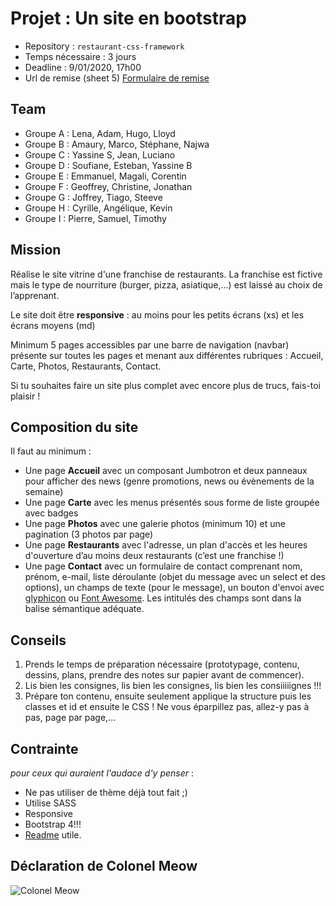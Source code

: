# Projet : Un site en bootstrap

- Repository : `restaurant-css-framework`
- Temps nécessaire :  3 jours
- Deadline : 9/01/2020, 17h00
- Url de remise (sheet 5)
[Formulaire de remise](https://docs.google.com/spreadsheets/d/1HFAKXWx668Q4tXMiDq5kKZ1vujwXoeX_NjvGQeVDYXA/edit?usp=sharing)

## Team

- Groupe A : Lena, Adam, Hugo, Lloyd
- Groupe B : Amaury, Marco, Stéphane, Najwa
- Groupe C : Yassine S, Jean, Luciano
- Groupe D : Soufiane, Esteban, Yassine B
- Groupe E : Emmanuel, Magali, Corentin
- Groupe F : Geoffrey, Christine, Jonathan
- Groupe G : Joffrey, Tiago, Steeve
- Groupe H : Cyrille, Angélique, Kevin
- Groupe I : Pierre, Samuel, Timothy

## Mission

Réalise le site vitrine d'une franchise de restaurants. La franchise est fictive mais le type de nourriture (burger, pizza, asiatique,...) est laissé au choix de l’apprenant.

Le site doit être **responsive** : au moins pour les petits écrans (xs) et les écrans moyens (md)

Minimum 5 pages accessibles par une barre de navigation (navbar) présente sur toutes les pages et menant aux différentes rubriques : Accueil, Carte, Photos, Restaurants, Contact. 

Si tu souhaites faire un site plus complet avec encore plus de trucs, fais-toi plaisir !

## Composition du site

Il faut au minimum :

- Une page **Accueil** avec un composant Jumbotron et deux panneaux pour afficher des news (genre promotions, news ou évènements de la semaine)
- Une page **Carte** avec les menus présentés sous forme de liste groupée avec badges
- Une page **Photos** avec une galerie photos (minimum 10) et une pagination (3 photos par page)
- Une page **Restaurants** avec l'adresse, un plan d'accès et les heures d'ouverture d’au moins deux restaurants (c’est une franchise !)
- Une page **Contact** avec un formulaire de contact comprenant nom, prénom, e-mail, liste déroulante (objet du message avec un select et des options), un champs de texte (pour le message), un bouton d'envoi avec [glyphicon](http://glyphicons.com/) ou [Font Awesome](https://fontawesome.com/). Les intitulés des champs sont dans la balise sémantique adéquate. 

## Conseils

1. Prends le temps de préparation nécessaire (prototypage, contenu, dessins, plans, prendre des notes sur papier avant de commencer).
2. Lis bien les consignes, lis bien les consignes, lis bien les consiiiiignes !!!
3. Prépare ton contenu, ensuite seulement applique la structure puis les classes et id et ensuite le CSS ! Ne vous éparpillez pas, allez-y pas à pas, page par page,...

## Contrainte

*pour ceux qui auraient l'audace d'y penser* :

- Ne pas utiliser de thème déjà tout fait ;)
- Utilise SASS
- Responsive
- Bootstrap 4!!!
- [Readme](https://medium.com/becode/comment-faire-un-readme-sur-github-cc11f3df606a) utile.

## Déclaration de Colonel Meow

![Colonel Meow](https://media.giphy.com/media/11ryLwascq1zKU/giphy.gif)
